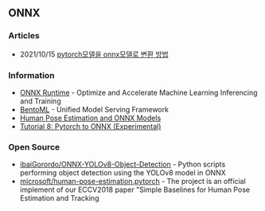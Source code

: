 ## ONNX


### Articles
- 2021/10/15 [pytorch모델을 onnx모델로 변환 방법](https://shuka.tistory.com/26)


### Information
- [ONNX Runtime](https://onnxruntime.ai/) - Optimize and Accelerate Machine Learning Inferencing and Training
- [BentoML](https://docs.bentoml.org/en/latest/index.html) - Unified Model Serving Framework
- [Human Pose Estimation and ONNX Models](https://satyajit.theschoolof.ai/TSAI-DeepVision-EVA4.0-Phase-2/05-HumanPoseEstimation-ONNX/)
- [Tutorial 8: Pytorch to ONNX (Experimental)](https://mmdetection.readthedocs.io/en/v2.19.1/tutorials/pytorch2onnx.html)


### Open Source
- [ibaiGorordo/ONNX-YOLOv8-Object-Detection](https://github.com/ibaiGorordo/ONNX-YOLOv8-Object-Detection) - Python scripts performing object detection using the YOLOv8 model in ONNX
- [microsoft/human-pose-estimation.pytorch](https://github.com/microsoft/human-pose-estimation.pytorch) - The project is an official implement of our ECCV2018 paper "Simple Baselines for Human Pose Estimation and Tracking

